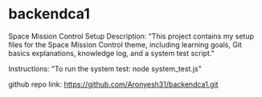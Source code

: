# backendca1
Space Mission Control Setup
Description: "This project contains my setup files for the Space Mission Control theme, including learning goals, Git basics explanations, knowledge log, and a system test script."

Instructions: "To run the system test: node system_test.js"

github repo link: https://github.com/Aronyesh31/backendca1.git